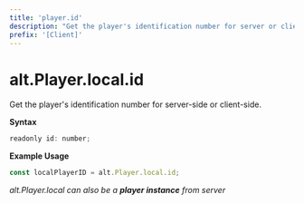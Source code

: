 ```yaml
---
title: 'player.id'
description: "Get the player's identification number for server or client-side."
prefix: '[Client]'
---
```


# alt.Player.local.id

Get the player's identification number for server-side or client-side.

**Syntax**

```js
readonly id: number;
```

**Example Usage**

```js
const localPlayerID = alt.Player.local.id;
```

_alt.Player.local can also be a **player instance** from server_
